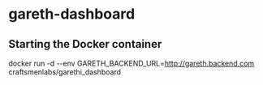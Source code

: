 # gareth-dashboard

## Starting the Docker container

docker run -d --env GARETH_BACKEND_URL=http://gareth.backend.com craftsmenlabs/garethi_dashboard

